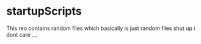 # startupScripts

This reo contains random files which basically is just random files shut up i dont care ._.